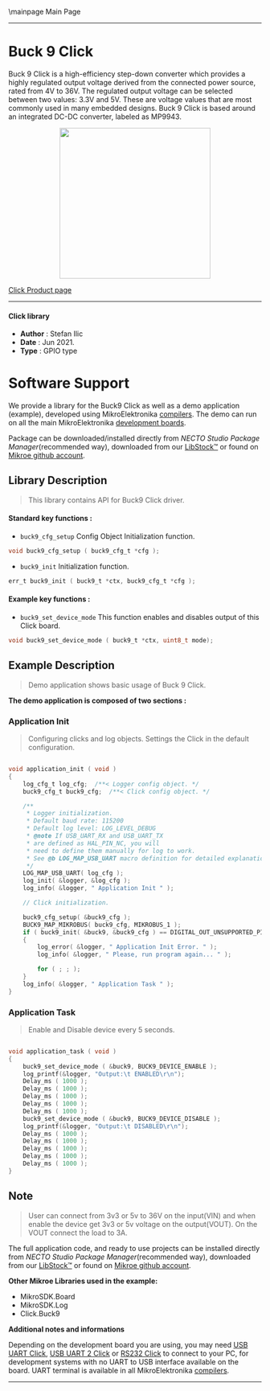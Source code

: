\mainpage Main Page

---
# Buck 9 Click

Buck 9 Click is a high-efficiency step-down converter which provides a highly regulated output voltage derived from the connected power source, rated from 4V to 36V. The regulated output voltage can be selected between two values: 3.3V and 5V. These are voltage values ​​that are most commonly used in many embedded designs. Buck 9 Click is based around an integrated DC-DC converter, labeled as MP9943. 

<p align="center">
  <img src="https://download.mikroe.com/images/click_for_ide/buck9_click.png" height=300px>
</p>

[Click Product page](https://www.mikroe.com/buck-9-click)

---


#### Click library

- **Author**        : Stefan Ilic
- **Date**          : Jun 2021.
- **Type**          : GPIO type


# Software Support

We provide a library for the Buck9 Click
as well as a demo application (example), developed using MikroElektronika
[compilers](https://www.mikroe.com/necto-studio).
The demo can run on all the main MikroElektronika [development boards](https://www.mikroe.com/development-boards).

Package can be downloaded/installed directly from *NECTO Studio Package Manager*(recommended way), downloaded from our [LibStock&trade;](https://libstock.mikroe.com) or found on [Mikroe github account](https://github.com/MikroElektronika/mikrosdk_click_v2/tree/master/clicks).

## Library Description

> This library contains API for Buck9 Click driver.

#### Standard key functions :

- `buck9_cfg_setup` Config Object Initialization function.
```c
void buck9_cfg_setup ( buck9_cfg_t *cfg );
```

- `buck9_init` Initialization function.
```c
err_t buck9_init ( buck9_t *ctx, buck9_cfg_t *cfg );
```

#### Example key functions :

- `buck9_set_device_mode` This function enables and disables output of this Click board.
```c
void buck9_set_device_mode ( buck9_t *ctx, uint8_t mode);
```

## Example Description

> Demo application shows basic usage of Buck 9 Click.

**The demo application is composed of two sections :**

### Application Init

> Configuring clicks and log objects. Settings the Click in the default configuration.

```c

void application_init ( void ) 
{
    log_cfg_t log_cfg;  /**< Logger config object. */
    buck9_cfg_t buck9_cfg;  /**< Click config object. */

    /** 
     * Logger initialization.
     * Default baud rate: 115200
     * Default log level: LOG_LEVEL_DEBUG
     * @note If USB_UART_RX and USB_UART_TX 
     * are defined as HAL_PIN_NC, you will 
     * need to define them manually for log to work. 
     * See @b LOG_MAP_USB_UART macro definition for detailed explanation.
     */
    LOG_MAP_USB_UART( log_cfg );
    log_init( &logger, &log_cfg );
    log_info( &logger, " Application Init " );

    // Click initialization.

    buck9_cfg_setup( &buck9_cfg );
    BUCK9_MAP_MIKROBUS( buck9_cfg, MIKROBUS_1 );
    if ( buck9_init( &buck9, &buck9_cfg ) == DIGITAL_OUT_UNSUPPORTED_PIN ) 
    {
        log_error( &logger, " Application Init Error. " );
        log_info( &logger, " Please, run program again... " );

        for ( ; ; );
    }
    log_info( &logger, " Application Task " );
}

```

### Application Task

> Enable and Disable device every 5 seconds.

```c

void application_task ( void ) 
{
    buck9_set_device_mode ( &buck9, BUCK9_DEVICE_ENABLE );
    log_printf(&logger, "Output:\t ENABLED\r\n");
    Delay_ms ( 1000 );
    Delay_ms ( 1000 );
    Delay_ms ( 1000 );
    Delay_ms ( 1000 );
    Delay_ms ( 1000 );
    buck9_set_device_mode ( &buck9, BUCK9_DEVICE_DISABLE );
    log_printf(&logger, "Output:\t DISABLED\r\n");
    Delay_ms ( 1000 );
    Delay_ms ( 1000 );
    Delay_ms ( 1000 );
    Delay_ms ( 1000 );
    Delay_ms ( 1000 );
}

```

## Note

> User can connect from 3v3 or 5v to 36V on the input(VIN) and when enable the device get 3v3 or 5v voltage on the output(VOUT). On the VOUT connect the load to 3A.

The full application code, and ready to use projects can be installed directly from *NECTO Studio Package Manager*(recommended way), downloaded from our [LibStock&trade;](https://libstock.mikroe.com) or found on [Mikroe github account](https://github.com/MikroElektronika/mikrosdk_click_v2/tree/master/clicks).

**Other Mikroe Libraries used in the example:**

- MikroSDK.Board
- MikroSDK.Log
- Click.Buck9

**Additional notes and informations**

Depending on the development board you are using, you may need
[USB UART Click](https://www.mikroe.com/usb-uart-click),
[USB UART 2 Click](https://www.mikroe.com/usb-uart-2-click) or
[RS232 Click](https://www.mikroe.com/rs232-click) to connect to your PC, for
development systems with no UART to USB interface available on the board. UART
terminal is available in all MikroElektronika
[compilers](https://shop.mikroe.com/compilers).

---
